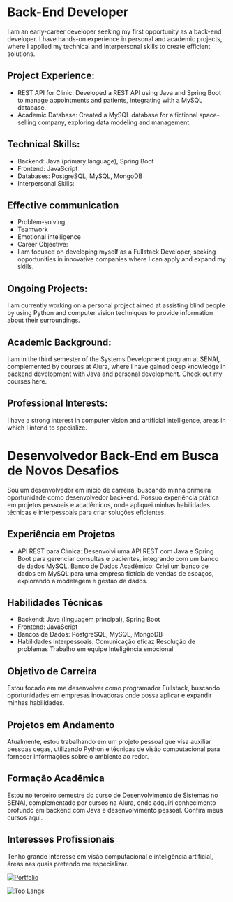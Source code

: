 # Back-End Developer

I am an early-career developer seeking my first opportunity as a back-end developer. I have hands-on experience in personal and academic projects, where I applied my technical and interpersonal skills to create efficient solutions.

## Project Experience:

- REST API for Clinic: Developed a REST API using Java and Spring Boot to manage appointments and patients, integrating with a MySQL database.
- Academic Database: Created a MySQL database for a fictional space-selling company, exploring data modeling and management.

## Technical Skills:

- Backend: Java (primary language), Spring Boot
- Frontend: JavaScript
- Databases: PostgreSQL, MySQL, MongoDB
- Interpersonal Skills:

## Effective communication

- Problem-solving
- Teamwork
- Emotional intelligence
- Career Objective:
- I am focused on developing myself as a Fullstack Developer, seeking opportunities in innovative companies where I can apply and expand my skills.

## Ongoing Projects:

I am currently working on a personal project aimed at assisting blind people by using Python and computer vision techniques to provide information about their surroundings.

## Academic Background:

I am in the third semester of the Systems Development program at SENAI, complemented by courses at Alura, where I have gained deep knowledge in backend development with Java and personal development. Check out my courses here.

## Professional Interests:

I have a strong interest in computer vision and artificial intelligence, areas in which I intend to specialize.


# Desenvolvedor Back-End em Busca de Novos Desafios

Sou um desenvolvedor em início de carreira, buscando minha primeira oportunidade como desenvolvedor back-end. Possuo experiência prática em projetos pessoais e acadêmicos, onde apliquei minhas habilidades técnicas e interpessoais para criar soluções eficientes.

## Experiência em Projetos

- API REST para Clínica: Desenvolvi uma API REST com Java e Spring Boot para gerenciar consultas e pacientes, integrando com um banco de dados MySQL. Banco de Dados Acadêmico: Criei um banco de dados em MySQL para uma empresa fictícia de vendas de espaços, explorando a modelagem e gestão de dados.

## Habilidades Técnicas

- Backend: Java (linguagem principal), Spring Boot
- Frontend: JavaScript
- Bancos de Dados: PostgreSQL, MySQL, MongoDB
- Habilidades Interpessoais: Comunicação eficaz Resolução de problemas Trabalho em equipe Inteligência emocional

## Objetivo de Carreira

Estou focado em me desenvolver como programador Fullstack, buscando oportunidades em empresas inovadoras onde possa aplicar e expandir minhas habilidades.

## Projetos em Andamento

Atualmente, estou trabalhando em um projeto pessoal que visa auxiliar pessoas cegas, utilizando Python e técnicas de visão computacional para fornecer informações sobre o ambiente ao redor.

## Formação Acadêmica
Estou no terceiro semestre do curso de Desenvolvimento de Sistemas no SENAI, complementado por cursos na Alura, onde adquiri conhecimento profundo em backend com Java e desenvolvimento pessoal. Confira meus cursos aqui.

## Interesses Profissionais

Tenho grande interesse em visão computacional e inteligência artificial, áreas nas quais pretendo me especializar.

[![Portfolio](https://img.shields.io/badge/Portfolio-FF5722?style=for-the-badge&logo=todoist&logoColor=white)](https://meuportfolio-euvitortis-projects.vercel.app/curriculo.html)

![Top Langs](https://github-readme-stats-git-masterrstaa-rickstaa.vercel.app/api/top-langs/?username=euvitorti&bg_color=000&border_color=30A3DC&title_color=E94D5F&text_color=FFF)
